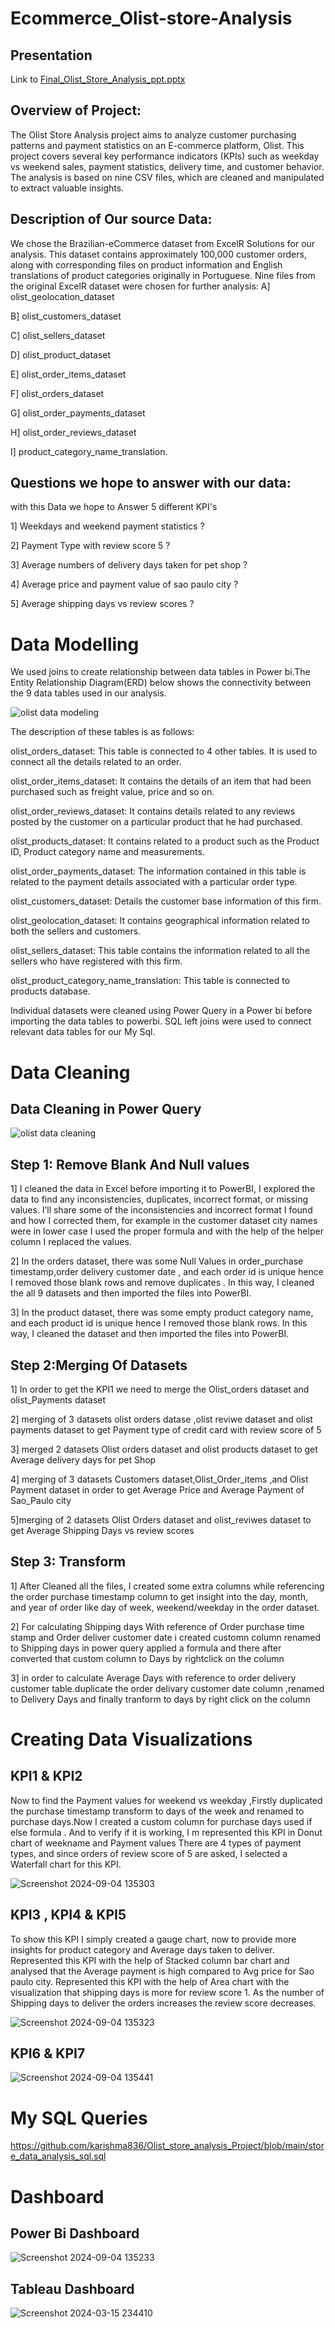 # Ecommerce_Olist-store-Analysis

## Presentation
Link to [Final_Olist_Store_Analysis_ppt.pptx](https://github.com/user-attachments/files/16862979/Final_Olist_Store_Analysis_ppt.pptx)

## Overview of Project:

The Olist Store Analysis project aims to analyze customer purchasing patterns and payment statistics on an E-commerce platform, Olist. This project covers several key performance indicators (KPIs) such as weekday vs weekend sales, payment statistics, delivery time, and customer behavior. The analysis is based on nine CSV files, which are cleaned and manipulated to extract valuable insights.

## Description of Our source Data:

We chose the Brazilian-eCommerce dataset from ExcelR Solutions for our analysis. This dataset contains approximately 100,000 customer orders, along with corresponding files on product information and English translations of product categories originally in Portuguese. Nine files from the original ExcelR dataset were chosen for further analysis: A] olist_geolocation_dataset

B] olist_customers_dataset

C] olist_sellers_dataset

D] olist_product_dataset

E] olist_order_items_dataset

F] olist_orders_dataset

G] olist_order_payments_dataset

H] olist_order_reviews_dataset

I] product_category_name_translation.

## Questions we hope to answer with our data:

with this Data we hope to Answer 5 different KPI's

1] Weekdays and weekend payment statistics ?

2] Payment Type with review score 5 ?

3] Average numbers of delivery days taken for pet shop ?

4] Average price and payment value of sao paulo city ?

5] Average shipping days vs review scores ?

# Data Modelling

We used joins to create relationship between data tables in Power bi.The Entity Relationship Diagram(ERD) below shows the connectivity between the 9 data tables used in our analysis.

![olist data modeling](https://github.com/user-attachments/assets/8b545b52-a879-4a27-bc17-c96d8aa17837)

The description of these tables is as follows:

olist_orders_dataset: This table is connected to 4 other tables. It is used to connect all the details related to an order.

olist_order_items_dataset: It contains the details of an item that had been purchased such as freight value, price and so on.

olist_order_reviews_dataset: It contains details related to any reviews posted by the customer on a particular product that he had purchased.

olist_products_dataset: It contains related to a product such as the Product ID, Product category name and measurements.

olist_order_payments_dataset: The information contained in this table is related to the payment details associated with a particular order type.

olist_customers_dataset: Details the customer base information of this firm.

olist_geolocation_dataset: It contains geographical information related to both the sellers and customers.

olist_sellers_dataset: This table contains the information related to all the sellers who have registered with this firm.

olist_product_category_name_translation: This table is connected to products database.

Individual datasets were cleaned using Power Query in a Power bi before importing the data tables to powerbi. SQL left joins were used to connect relevant data tables for our My Sql.

# Data Cleaning

## Data Cleaning in Power Query

![olist data cleaning](https://github.com/user-attachments/assets/9ee0e30c-c36d-4c90-98d1-8a8a8b522751)

## Step 1: Remove Blank And Null values

1] I cleaned the data in Excel before importing it to PowerBI, I explored the data to find any inconsistencies, duplicates, incorrect format, or missing values. I’ll share some of the inconsistencies and incorrect format I found and how I corrected them, for example in the customer dataset city names were in lower case I used the proper formula and with the help of the helper column I replaced the values.

2] In the orders dataset, there was some Null Values in order_purchase timestamp,order delivery customer date , and each order id is unique hence I removed those blank rows and remove duplicates . In this way, I cleaned the all 9 datasets and then imported the files into PowerBI.

3] In the product dataset, there was some empty product category name, and each product id is unique hence I removed those blank rows. In this way, I cleaned the dataset and then imported the files into PowerBI.

## Step 2:Merging Of Datasets

1] In order to get the KPI1 we need to merge the Olist_orders dataset and olist_Payments dataset

2] merging of 3 datasets olist orders datase ,olist reviwe dataset and olist payments dataset to get Payment type of credit card with review score of 5

3] merged 2 datasets Olist orders dataset and olist products dataset to get Average delivery days for pet Shop

4] merging of 3 datasets Customers dataset,Olist_Order_items ,and Olist Payment dataset in order to get Average Price and Average Payment of Sao_Paulo city

5]merging of 2 datasets Olist Orders dataset and olist_reviwes dataset to get Average Shipping Days vs review scores

## Step 3: Transform

1] After Cleaned all the files, I created some extra columns while referencing the order purchase timestamp column to get insight into the day, month, and year of order like day of week, weekend/weekday in the order dataset.

2] For calculating Shipping days With reference of Order purchase time stamp and Order deliver customer date i created customn column renamed to Shipping days in power query applied a formula and there after converted that custom column to Days by rightclick on the column

3] in order to calculate Average Days with reference to order delivery customer table.duplicate the order delivary customer date column ,renamed to Delivery Days and finally tranform to days by right click on the column

# Creating Data Visualizations

## KPI1 & KPI2
Now to find the Payment values for weekend vs weekday ,Firstly duplicated the purchase timestamp transform to days of the week and renamed to purchase days.Now I created a custom column for purchase days used if else formula . And to verify if it is working, I m represented this KPI in Donut chart of weekname and Payment values
There are 4 types of payment types, and since orders of review score of 5 are asked, I selected a Waterfall chart for this KPI.

![Screenshot 2024-09-04 135303](https://github.com/user-attachments/assets/73319194-4879-4aca-bd08-963ae9ff643a)


## KPI3 , KPI4 & KPI5
To show this KPI I simply created a gauge chart, now to provide more insights for product category and Average days taken to deliver.
Represented this KPI with the help of Stacked column bar chart and analysed that the Average payment is high compared to Avg price for Sao paulo city.
Represented this KPI with the help of Area chart with the visualization that shipping days is more for review score 1. As the number of Shipping days to deliver the orders increases the review score decreases.

![Screenshot 2024-09-04 135323](https://github.com/user-attachments/assets/26b9ba02-4fda-40a2-a653-5123d22edad2)

## KPI6 & KPI7

![Screenshot 2024-09-04 135441](https://github.com/user-attachments/assets/d914e9d1-062d-4aa7-84da-e15c8ca6a8d0)

# My SQL Queries

https://github.com/karishma836/Olist_store_analysis_Project/blob/main/store_data_analysis_sql.sql


# Dashboard

## Power Bi Dashboard 

![Screenshot 2024-09-04 135233](https://github.com/user-attachments/assets/32cc7cf2-ad87-4af8-abed-634e82405c6c)

## Tableau Dashboard 

![Screenshot 2024-03-15 234410](https://github.com/user-attachments/assets/ad15f43e-5a97-4ab1-9a29-8507fc1ea48e)

